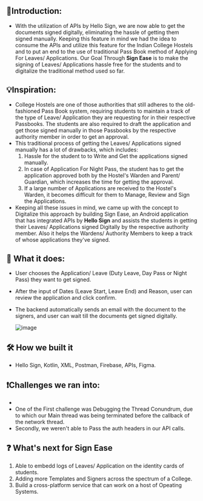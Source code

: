 ## 🥁Introduction:

- With the utilization of APIs by Hello Sign, we are now able to get the documents signed digitally,
  eliminating the hassle of getting them signed manually. Keeping this feature in mind we had the 
  idea to consume the APIs and utilize this feature for the Indian College Hostels and to put an 
  end to the use of traditional Pass Book method of Applying For Leaves/ Applications. Our Goal
  Through **Sign Ease** is to make the signing of Leaves/ Applications hassle free for the 
  students and to digitalize the traditional method used so far.

## 💡Inspiration:

- College Hostels are one of those authorities that still adheres to the old-fashioned Pass Book system,
  requiring students to maintain a track of the type of Leave/ Application they are requesting for in
  their respective Passbooks. The students are also required to draft the application and get those
  signed manually in those Passbooks by the respective authority member in order to get an approval.
- This traditional process of getting the Leaves/ Applications signed manually has a lot of drawbacks,
  which includes:
  1. Hassle for the student to to Write and Get the applications signed manually.
  2. In case of Application For Night Pass, the student has to get the application approved both by the 
     Hostel's Warden and Parent/ Guardian, which increases the time for getting the approval.
  3. If a large number of Applications are received to the Hostel's Warden, it becomes difficult for
     them to Manage, Review and Sign the Applications.
- Keeping all these issues in mind, we came up with the concept to Digitalize this approach by building
  Sign Ease, an Android application that has integrated APIs by **Hello Sign** and assists the students 
  in getting their Leaves/ Applications signed Digitally by the respective authority member. Also it 
  helps the Wardens/ Authority Members to keep a track of whose applications they've signed.

## 💬 What it does:

- User chooses the Application/ Leave (Duty Leave, Day Pass or Night Pass) they want to get signed.
- After the input of Dates (Leave Start, Leave End) and Reason, user can review the application and click
  confirm. 
- The backend automatically sends an email with the document to the signers, and user can wait till the
  documents get signed digitally.
  
  ![image](https://user-images.githubusercontent.com/73310532/192137889-00d2168c-2a32-4080-9dba-5fcc697d03de.png)

  
## 🛠 How we built it

- Hello Sign, Kotlin, XML, Postman, Firebase, APIs, Figma.

## ❗Challenges we ran into:

- 
- One of the First challenge was Debugging the Thread Conundrum, due to which our Main thread was
  being terminated before the callback of the network thread.
- Secondly, we weren't able to Pass the auth headers in our API calls.

## ❓ What's next for Sign Ease

1. Able to embedd logs of Leaves/ Application on the identity cards of students.
2. Adding more Templates and Signers across the spectrum of a College.
3. Build a cross-platform service that can work on a host of Opeating Systems.
   
##
